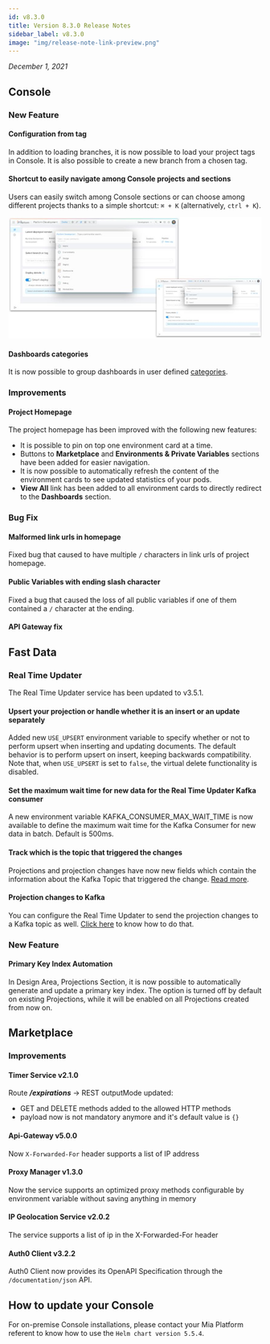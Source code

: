```yaml
---
id: v8.3.0
title: Version 8.3.0 Release Notes
sidebar_label: v8.3.0
image: "img/release-note-link-preview.png"
---
```


_December 1, 2021_

## Console

### New Feature

#### Configuration from tag

In addition to loading branches, it is now possible to load your project tags in Console. It is also possible to create a new branch from a chosen tag.

#### Shortcut to easily navigate among Console projects and sections

Users can easily switch among Console sections or can choose among different projects thanks to a simple shortcut: `⌘ + K` (alternatively, `ctrl + K`).

![Navigation shortcut](./../img/shortcut.jpg)

#### Dashboards categories

It is now possible to group dashboards in user defined [categories](../../development_suite/monitoring/dashboard#add-a-dashboard).

### Improvements

#### Project Homepage

The project homepage has been improved with the following new features:

- It is possible to pin on top one environment card at a time.
- Buttons to **Marketplace** and **Environments & Private Variables** sections have been added for easier navigation.
- It is now possible to automatically refresh the content of the environment cards to see updated statistics of your pods.
- **View All** link has been added to all environment cards to directly redirect to the **Dashboards** section.

### Bug Fix

#### Malformed link urls in homepage

Fixed bug that caused to have multiple `/` characters in link urls of project homepage.

#### Public Variables with ending slash character

Fixed a bug that caused the loss of all public variables if one of them contained a `/` character at the ending.

#### API Gateway fix

## Fast Data

### Real Time Updater

The Real Time Updater service has been updated to v3.5.1.

#### Upsert your projection or handle whether it is an insert or an update separately

Added new `USE_UPSERT` environment variable to specify whether or not to perform upsert when inserting and updating documents. The default behavior is to perform upsert on insert, keeping backwards compatibility.
Note that, when `USE_UPSERT` is set to `false`, the virtual delete functionality is disabled.  

#### Set the maximum wait time for new data for the Real Time Updater Kafka consumer

A new environment variable KAFKA_CONSUMER_MAX_WAIT_TIME is now available to define the maximum wait time for the Kafka Consumer for new data in batch. Default is 500ms.

#### Track which is the topic that triggered the changes

Projections and projection changes have now new fields which contain the information about the Kafka Topic that triggered the change. [Read more](../../fast_data/real_time_updater/configuration#tracking-the-changes).

#### Projection changes to Kafka

You can configure the Real Time Updater to send the projection changes to a Kafka topic as well. [Click here](../../fast_data/real_time_updater/configuration#kafka-projection-changes-configuration) to know how to do that.

### New Feature

#### Primary Key Index Automation

In Design Area, Projections Section, it is now possible to automatically generate and update a primary key index. The option is turned off by default on existing Projections, while it will be enabled on all Projections created from now on.

## Marketplace

### Improvements

#### Timer Service v2.1.0

Route _**/expirations**_ → REST outputMode updated:

- GET and DELETE methods added to the allowed HTTP methods
- payload now is not mandatory anymore and it's default value is `{}`

#### Api-Gateway v5.0.0

Now `X-Forwarded-For` header supports a list of IP address

#### Proxy Manager v1.3.0

Now the service supports an optimized proxy methods configurable by environment variable without saving anything in memory

#### IP Geolocation Service v2.0.2

The service supports a list of ip in the X-Forwarded-For header

#### Auth0 Client v3.2.2

Auth0 Client now provides its OpenAPI Specification through the `/documentation/json` API.

## How to update your Console

For on-premise Console installations, please contact your Mia Platform referent to know how to use the `Helm chart version 5.5.4`.
